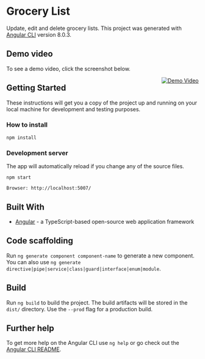 # Grocery List

Update, edit and delete grocery lists.
This project was generated with [Angular CLI](https://github.com/angular/angular-cli) version 8.0.3.

## Demo video 
To see a demo video, click the screenshot below.

<a style="float:right" href="https://www.youtube.com/watch?v=XEGO5azscFg&feature=youtu.be&hd=1" target="_blank">
  <img alt="Demo Video" src="https://i.ibb.co/k9fN0vB/grocery-list.png" />
</a>


## Getting Started

These instructions will get you a copy of the project up and running on your local machine for development and testing purposes.

### How to install

```
npm install
```

### Development server

The app will automatically reload if you change any of the source files.

```
npm start
```


```
Browser: http://localhost:5007/
```

## Built With

* [Angular](https://angular.io/) - a TypeScript-based open-source web application framework


## Code scaffolding

Run `ng generate component component-name` to generate a new component. You can also use `ng generate directive|pipe|service|class|guard|interface|enum|module`.


## Build

Run `ng build` to build the project. The build artifacts will be stored in the `dist/` directory. Use the `--prod` flag for a production build.

## Further help

To get more help on the Angular CLI use `ng help` or go check out the [Angular CLI README](https://github.com/angular/angular-cli/blob/master/README.md).
